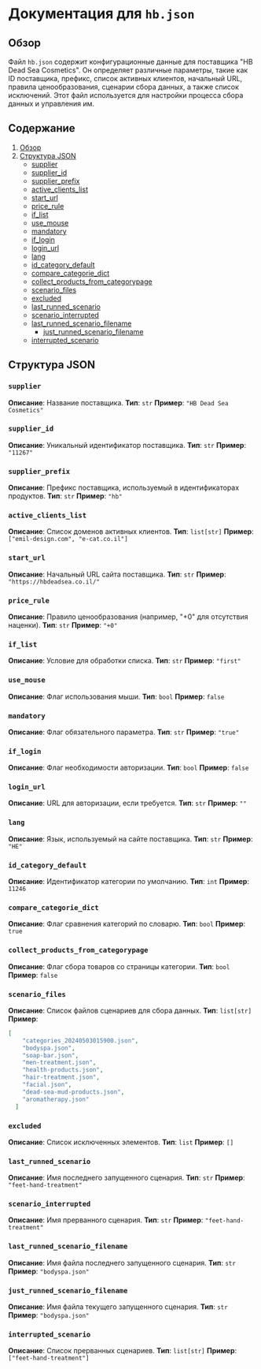 # Документация для `hb.json`

## Обзор

Файл `hb.json` содержит конфигурационные данные для поставщика "HB Dead Sea Cosmetics". Он определяет различные параметры, такие как ID поставщика, префикс, список активных клиентов, начальный URL, правила ценообразования, сценарии сбора данных, а также список исключений. Этот файл используется для настройки процесса сбора данных и управления им.

## Содержание

1. [Обзор](#обзор)
2. [Структура JSON](#структура-json)
   - [supplier](#supplier)
   - [supplier_id](#supplier_id)
   - [supplier_prefix](#supplier_prefix)
   - [active_clients_list](#active_clients_list)
   - [start_url](#start_url)
   - [price_rule](#price_rule)
   - [if_list](#if_list)
   - [use_mouse](#use_mouse)
    - [mandatory](#mandatory)
   - [if_login](#if_login)
   - [login_url](#login_url)
   - [lang](#lang)
   - [id_category_default](#id_category_default)
   - [compare_categorie_dict](#compare_categorie_dict)
   - [collect_products_from_categorypage](#collect_products_from_categorypage)
   - [scenario_files](#scenario_files)
   - [excluded](#excluded)
   - [last_runned_scenario](#last_runned_scenario)
   - [scenario_interrupted](#scenario_interrupted)
   - [last_runned_scenario_filename](#last_runned_scenario_filename)
     - [just_runned_scenario_filename](#just_runned_scenario_filename)
   - [interrupted_scenario](#interrupted_scenario)

## Структура JSON

### `supplier`

**Описание**: Название поставщика.
**Тип**: `str`
**Пример**: `"HB Dead Sea Cosmetics"`

### `supplier_id`

**Описание**: Уникальный идентификатор поставщика.
**Тип**: `str`
**Пример**: `"11267"`

### `supplier_prefix`

**Описание**: Префикс поставщика, используемый в идентификаторах продуктов.
**Тип**: `str`
**Пример**: `"hb"`

### `active_clients_list`

**Описание**: Список доменов активных клиентов.
**Тип**: `list[str]`
**Пример**: `["emil-design.com", "e-cat.co.il"]`

### `start_url`

**Описание**: Начальный URL сайта поставщика.
**Тип**: `str`
**Пример**: `"https://hbdeadsea.co.il/"`

### `price_rule`

**Описание**: Правило ценообразования (например, "+0" для отсутствия наценки).
**Тип**: `str`
**Пример**: `"+0"`

### `if_list`

**Описание**: Условие для обработки списка.
**Тип**: `str`
**Пример**: `"first"`

### `use_mouse`

**Описание**: Флаг использования мыши.
**Тип**: `bool`
**Пример**: `false`
### `mandatory`

**Описание**: Флаг обязательного параметра.
**Тип**: `str`
**Пример**: `"true"`
### `if_login`

**Описание**: Флаг необходимости авторизации.
**Тип**: `bool`
**Пример**: `false`

### `login_url`

**Описание**: URL для авторизации, если требуется.
**Тип**: `str`
**Пример**: `""`

### `lang`

**Описание**: Язык, используемый на сайте поставщика.
**Тип**: `str`
**Пример**: `"HE"`

### `id_category_default`

**Описание**: Идентификатор категории по умолчанию.
**Тип**: `int`
**Пример**: `11246`

### `compare_categorie_dict`

**Описание**: Флаг сравнения категорий по словарю.
**Тип**: `bool`
**Пример**: `true`

### `collect_products_from_categorypage`

**Описание**: Флаг сбора товаров со страницы категории.
**Тип**: `bool`
**Пример**: `false`

### `scenario_files`

**Описание**: Список файлов сценариев для сбора данных.
**Тип**: `list[str]`
**Пример**:
```json
[
    "categories_20240503015900.json",
    "bodyspa.json",
    "soap-bar.json",
    "men-treatment.json",
    "health-products.json",
    "hair-treatment.json",
    "facial.json",
    "dead-sea-mud-products.json",
    "aromatherapy.json"
  ]
```
### `excluded`

**Описание**: Список исключенных элементов.
**Тип**: `list`
**Пример**: `[]`

### `last_runned_scenario`

**Описание**: Имя последнего запущенного сценария.
**Тип**: `str`
**Пример**: `"feet-hand-treatment"`

### `scenario_interrupted`

**Описание**: Имя прерванного сценария.
**Тип**: `str`
**Пример**: `"feet-hand-treatment"`

### `last_runned_scenario_filename`

**Описание**: Имя файла последнего запущенного сценария.
**Тип**: `str`
**Пример**: `"bodyspa.json"`

### `just_runned_scenario_filename`

**Описание**: Имя файла текущего запущенного сценария.
**Тип**: `str`
**Пример**: `"bodyspa.json"`
### `interrupted_scenario`

**Описание**: Список прерванных сценариев.
**Тип**: `list[str]`
**Пример**: `["feet-hand-treatment"]`